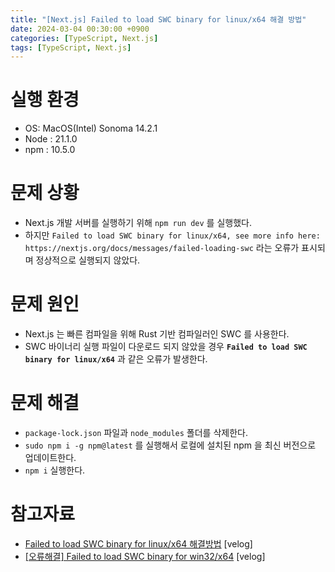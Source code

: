 ```yaml
---
title: "[Next.js] Failed to load SWC binary for linux/x64 해결 방법"
date: 2024-03-04 00:30:00 +0900
categories: [TypeScript, Next.js]
tags: [TypeScript, Next.js]
---
```


# 실행 환경

- OS: MacOS(Intel) Sonoma 14.2.1
- Node : 21.1.0
- npm : 10.5.0

# 문제 상황

- Next.js 개발 서버를 실행하기 위해 `npm run dev` 를 실행했다.
- 하지만 `Failed to load SWC binary for linux/x64, see more info here: https://nextjs.org/docs/messages/failed-loading-swc` 라는 오류가 표시되며 정상적으로 실행되지 않았다.

# 문제 원인

- Next.js 는 빠른 컴파일을 위해 Rust 기반 컴파일러인 SWC 를 사용한다.
- SWC 바이너리 실행 파일이 다운로드 되지 않았을 경우 **`Failed to load SWC binary for linux/x64`** 과 같은 오류가 발생한다.

# 문제 해결

- `package-lock.json` 파일과 `node_modules` 폴더를 삭제한다.
- `sudo npm i -g npm@latest` 를 실행해서 로컬에 설치된 npm 을 최신 버전으로 업데이트한다.
- `npm i` 실행한다.

# 참고자료

- [Failed to load SWC binary for linux/x64 해결방법](https://velog.io/@developerjhp/Failed-to-load-SWC-binary-for-linuxx64-해결방법) [velog]
- [[오류해결] Failed to load SWC binary for win32/x64](https://velog.io/@soonmac/오류해결-Failed-to-load-SWC-binary-for-win32x64) [velog]
